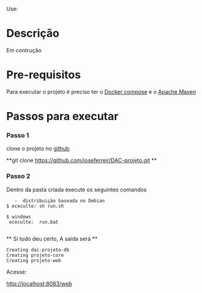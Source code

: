 
Use:
# Descrição

Em contrução

# Pre-requisitos

Para executar o projeto é preciso ter o [Docker compose](https://docs.docker.com/compose/install/) e o [Apache Maven](http://maven.apache.org/install.html)
# Passos para executar

### Passo 1
 clone o projeto no [github](https://github.com/joseferreir/DAC-projeto) 

  **git clone https://github.com/joseferreir/DAC-projeto.git **

### Passo 2
  Dentro da pasta criada execute os seguintes comandos

``` shell  
   -  distribuição baseada no Debian
$ ececulte: sh run.sh 

$ windows 
 ececulte:  run.bat
	 
```
** Si tudo deu certo,  A saida será **

```
Creating dac-projeto-db
Creating projeto-core
Creating projeto-web

```

Acesse:

[http://localhost:8083/web](http://localhost:8083/web)

